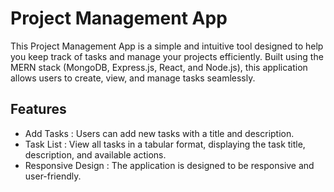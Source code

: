 # Project Management App
<p>This Project Management App is a simple and intuitive tool designed to help you keep track of tasks and manage your projects efficiently. Built using the MERN stack (MongoDB, Express.js, React, and Node.js), this application allows users to create, view, and manage tasks seamlessly.</p>

 <h2>Features</h2>
 <ul>
  <li>Add Tasks : Users can add new tasks with a title and description.</li>
  <li>Task List : View all tasks in a tabular format, displaying the task title, description, and available actions.
  </li>
  <li>Responsive Design : The application is designed to be responsive and user-friendly.</li>
 </ul>
 
